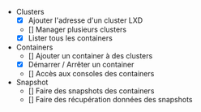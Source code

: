 - Clusters
  - [x] Ajouter l'adresse d'un cluster LXD
  - [] Manager plusieurs clusters
  - [x] Lister tous les containers
- Containers
  - [] Ajouter un container à des clusters
  - [x] Démarrer / Arrêter un container
  - [] Accès aux consoles des containers
- Snapshot
  - [] Faire des snapshots des containers
  - [] Faire des récupération données des snapshots
